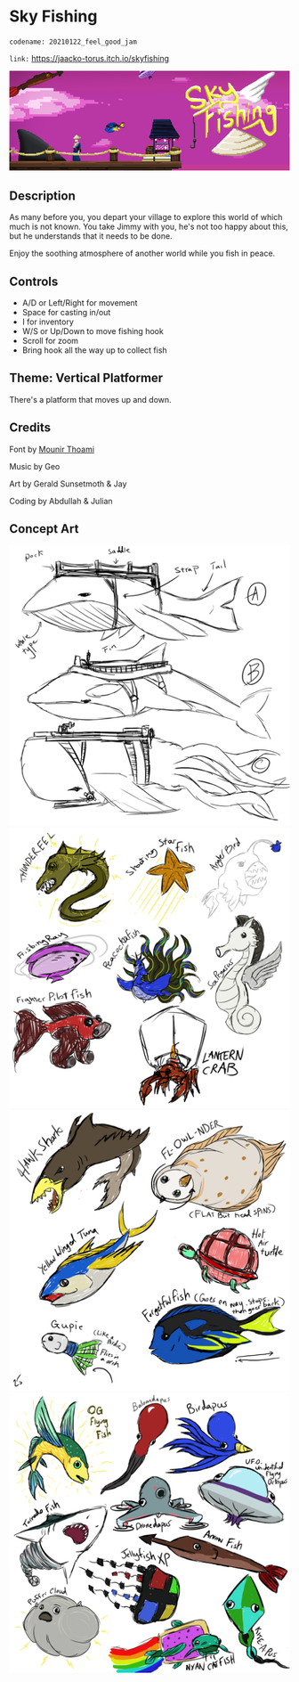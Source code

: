 # Sky Fishing

`codename: 20210122_feel_good_jam`

`link:` https://jaacko-torus.itch.io/skyfishing

![Splash Screen Banner](Feel%20Good%20Jam/Marketing/splash_screen_banner.png)

## Description

As many before you, you depart your village to explore this world of which much is not known. You take Jimmy with you, he's not too happy about this, but he understands that it needs to be done.

Enjoy the soothing atmosphere of another world while you fish in peace.

## Controls

- A/D or Left/Right for movement
- Space for casting in/out
- I for inventory
- W/S or Up/Down to move fishing hook
- Scroll for zoom
- Bring hook all the way up to collect fish

## Theme: Vertical Platformer

There's a platform that moves up and down.

## Credits

Font by [Mounir Thoami](https://mounirtohami.itch.io/minimalpixel-font)

Music by Geo

Art by Gerald Sunsetmoth & Jay

Coding by Abdullah & Julian

## Concept Art

![Skyfish Sketches 1](Feel%20Good%20Jam/Marketing/skyfish_sketches_1.png)
![Skyfish Sketches 2](Feel%20Good%20Jam/Marketing/skyfish_sketches_2.png)
![Skyfish Sketches 3](Feel%20Good%20Jam/Marketing/skyfish_sketches_3.png)
![Skyfish Sketches 4](Feel%20Good%20Jam/Marketing/skyfish_sketches_4.png)
